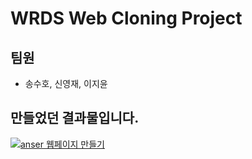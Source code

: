# WRDS Web Cloning Project

## 팀원

- 송수호, 신영재, 이지윤


## 만들었던 결과물입니다.
[![anser 웹페이지 만들기](http://img.youtube.com/vi/zHjC3nC_7ls/0.jpg)](https://youtu.be/zHjC3nC_7ls) 
